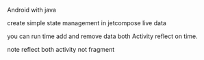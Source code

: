 Android with java

create simple state management in jetcompose live data

you can run time add and remove data both Activity reflect on time.

note reflect both activity not fragment

